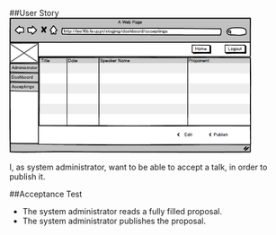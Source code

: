 ##User Story
<img src="https://github.com/FEUPTalks/Frontend/blob/develop/prototype/imagens/acceptingsTalksView.png" alt="Drawing" width="430px"/><br/>

I, as system administrator, want to be able to accept a talk, in order to publish it.

##Acceptance Test

* The system administrator reads a fully filled proposal.
* The system administrator publishes the proposal.

